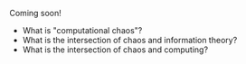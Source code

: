 Coming soon!

- What is "computational chaos"?
- What is the intersection of chaos and information theory?
- What is the intersection of chaos and computing?

